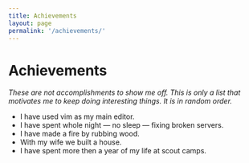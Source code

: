 ```yaml
---
title: Achievements
layout: page
permalink: '/achievements/'
---
```


# Achievements

_These are not accomplishments to show me off. This is only a list that motivates me to keep doing interesting things. It is in random order._

- I have used vim as my main editor.
- I have spent whole night &mdash; no sleep &mdash; fixing broken servers.
- I have made a fire by rubbing wood.
- With my wife we built a house.
- I have spent more then a year of my life at scout camps.